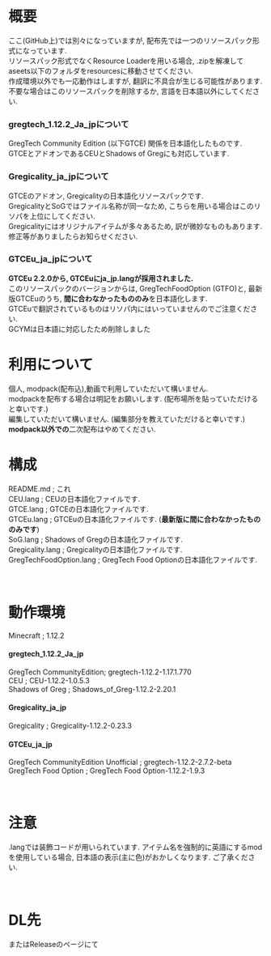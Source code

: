 # 概要  
ここ(GitHub上)では別々になっていますが, 配布先では一つのリソースパック形式になっています.  
リソースパック形式でなくResource Loaderを用いる場合, .zipを解凍してaseets以下のフォルダをresourcesに移動させてください.  
作成環境以外でも一応動作はしますが, 翻訳に不具合が生じる可能性があります.  
不要な場合はこのリソースパックを削除するか, 言語を日本語以外にしてください.  
### gregtech_1.12.2_Ja_jpについて  
GregTech Community Edition (以下GTCE) 関係を日本語化したものです.  
GTCEとアドオンであるCEUとShadows of Gregにも対応しています.  
### Gregicality_ja_jpについて  
GTCEのアドオン, Gregicalityの日本語化リソースパックです.  
GregicalityとSoGではファイル名称が同一なため, こちらを用いる場合はこのリソパを上位にしてください.  
Gregicalityにはオリジナルアイテムが多々あるため, 訳が微妙なものもあります.  
修正等がありましたらお知らせください.  
### GTCEu_ja_jpについて  
**GTCEu 2.2.0から, GTCEuにja_jp.langが採用されました.**   
このリソースパックのバージョンからは, GregTechFoodOption (GTFO)と, 最新版GTCEuのうち, **間に合わなかったもののみ**を日本語化します.  
GTCEuで翻訳されているものはリソパ内にはいっていませんのでご注意ください.  
GCYMは日本語に対応したため削除しました
  
# 利用について  
個人, modpack(配布込),動画で利用していただいて構いません.  
modpackを配布する場合は明記をお願いします.  (配布場所を貼っていただけると幸いです.)  
編集していただいて構いません.  (編集部分を教えていただけると幸いです.)  
**modpack以外での**二次配布はやめてください.  
# 構成  
README.md ; これ  
CEU.lang ; CEUの日本語化ファイルです.  
GTCE.lang ; GTCEの日本語化ファイルです.  
GTCEu.lang ; GTCEuの日本語化ファイルです. (**最新版に間に合わなかったもののみです**)  
SoG.lang ; Shadows of Gregの日本語化ファイルです.  
Gregicality.lang ; Gregicalityの日本語化ファイルです.  
GregTechFoodOption.lang ; GregTech Food Optionの日本語化ファイルです.  
</br>
</br>
# 動作環境  
Minecraft ; 1.12.2  
#### gregtech_1.12.2_Ja_jp   
GregTech CommunityEdition; gregtech-1.12.2-1.17.1.770  
CEU ; CEU-1.12.2-1.0.5.3  
Shadows of Greg ; Shadows_of_Greg-1.12.2-2.20.1  
#### Gregicality_ja_jp  
Gregicality ; Gregicality-1.12.2-0.23.3  
#### GTCEu_ja_jp  
GregTech CommunityEdition Unofficial ; gregtech-1.12.2-2.7.2-beta  
GregTech Food Option ; GregTech Food Option-1.12.2-1.9.3
</br>
</br>
</br>
# 注意  
.langでは装飾コードが用いられています. アイテム名を強制的に英語にするmodを使用している場合, 日本語の表示(主に色)がおかしくなります. ご了承ください.  
</br>
</br>
# DL先  
またはReleaseのページにて  
